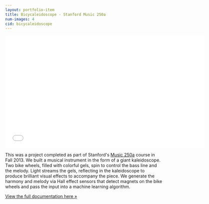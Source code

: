 ```yaml
---
layout: portfolio-item
title: Bicycaleidoscope - Stanford Music 250a
num-images: 4
cid: bicycaleidoscope
---
```


<iframe width="640" height="360" src="//www.youtube.com/embed/cG5CWD0TSKA?rel=0" frameborder="0" allowfullscreen></iframe>

This was a project completed as part of Stanford's <a href="https://ccrma.stanford.edu/courses/250a/index.html">Music 250a</a> course in Fall 2013. We built a musical instrument in the form of a giant kaleidoscope. Two bike wheels, filled with colorful gels, spin to control the bass line and the melody. Light streams the gels, reflecting in the kaleidoscope to produce brilliant visual effects to accompany the piece. We generate the harmony and melody via Hall effect sensors that detect magnets on the bike wheels and pass the input into a machine learning algorithm.

<a href="https://ccrma.stanford.edu/wiki/Bicycaleidoscope">View the full documentation here &raquo;</a>
